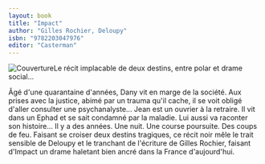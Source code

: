 ```yaml
---
layout: book
title: "Impact"
author: "Gilles Rochier, Deloupy"
isbn: "9782203047976"
editor: "Casterman"
---
```

![Couverture](/img/9782203047976.jpg)Le récit implacable de deux destins, entre polar et drame social...

Âgé d'une quarantaine d'années, Dany vit en marge de la société. Aux prises avec la justice, abimé par un trauma qu'il cache, il se voit obligé d'aller consulter une psychanalyste... 
Jean est un ouvrier à la retraire. Il vit dans un Ephad et se sait condamné par la maladie. Lui aussi va raconter son histoire...
Il y a des années. Une nuit. Une course poursuite. Des coups de feu.
Faisant se croiser deux destins tragiques, ce récit noir mêle le trait sensible de Deloupy et le tranchant de l'écriture de Gilles Rochier, faisant d'Impact un drame haletant bien ancré dans la France d'aujourd'hui.
